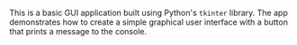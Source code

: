 This is a basic GUI application built using Python's `tkinter` library. The app demonstrates how to create a simple graphical user interface with a button that prints a message to the console.
